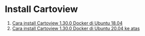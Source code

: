 # Install Cartoview

1. [Cara install Cartoview 1.30.0 Docker di Ubuntu 18.04](tutorial/install-cartoview-1.30.0-ubuntu-18.04.md)   
2. [Cara install Cartoview 1.30.0 Docker di Ubuntu 20.04 ke atas](tutorial/install-cartoview-1.30.0-ubuntu-20.04.md)
